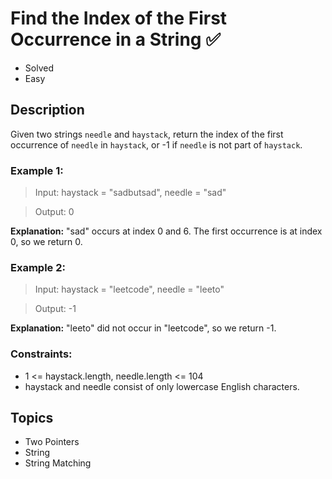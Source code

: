 # Find the Index of the First Occurrence in a String ✅
- Solved
- Easy

## Description

Given two strings `needle` and `haystack`, return the index of the first occurrence of `needle` in `haystack`, or -1 if `needle` is not part of `haystack`.

### Example 1:

> Input: haystack = "sadbutsad", needle = "sad"

> Output: 0

**Explanation:** "sad" occurs at index 0 and 6.
The first occurrence is at index 0, so we return 0.

### Example 2:

> Input: haystack = "leetcode", needle = "leeto"

> Output: -1

**Explanation:** "leeto" did not occur in "leetcode", so we return -1.
 
### Constraints:

- 1 <= haystack.length, needle.length <= 104
- haystack and needle consist of only lowercase English characters.

## Topics

- Two Pointers
- String
- String Matching
